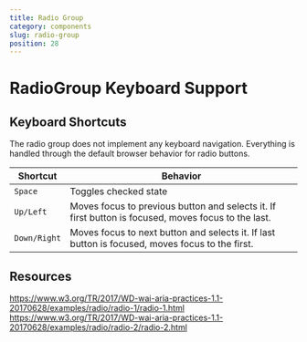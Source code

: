 ```yaml
---
title: Radio Group
category: components
slug: radio-group
position: 28
---
```

# RadioGroup Keyboard Support

## Keyboard Shortcuts

The radio group does not implement any keyboard navigation. Everything is handled through the default browser behavior for radio buttons.

| Shortcut | Behavior |
|----------|----------|
| `Space` | Toggles checked state |
| `Up/Left` | Moves focus to previous button and selects it. If first button is focused, moves focus to the last. |
| `Down/Right` | Moves focus to next button and selects it. If last button is focused, moves focus to the first. |

## Resources

https://www.w3.org/TR/2017/WD-wai-aria-practices-1.1-20170628/examples/radio/radio-1/radio-1.html
https://www.w3.org/TR/2017/WD-wai-aria-practices-1.1-20170628/examples/radio/radio-2/radio-2.html
